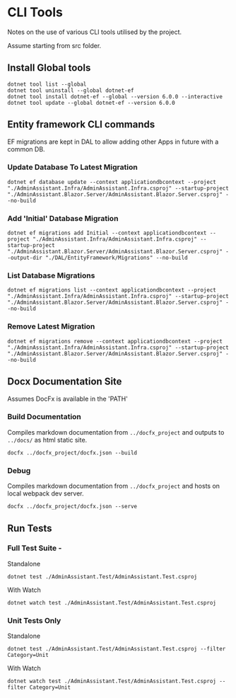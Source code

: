 # CLI Tools

Notes on the use of various CLI tools utilised by the project.

Assume starting from src folder.

## Install Global tools

``` dos
dotnet tool list --global
dotnet tool uninstall --global dotnet-ef
dotnet tool install dotnet-ef --global --version 6.0.0 --interactive
dotnet tool update --global dotnet-ef --version 6.0.0 
```

## Entity framework CLI commands

EF migrations are kept in DAL to allow adding other Apps in future with a common DB.

### Update Database To Latest Migration

``` dos
dotnet ef database update --context applicationdbcontext --project "./AdminAssistant.Infra/AdminAssistant.Infra.csproj" --startup-project "./AdminAssistant.Blazor.Server/AdminAssistant.Blazor.Server.csproj" --no-build
```
### Add 'Initial' Database Migration 

``` dos
dotnet ef migrations add Initial --context applicationdbcontext --project "./AdminAssistant.Infra/AdminAssistant.Infra.csproj" --startup-project "./AdminAssistant.Blazor.Server/AdminAssistant.Blazor.Server.csproj" --output-dir "./DAL/EntityFramework/Migrations" --no-build
```

### List Database Migrations

``` dos
dotnet ef migrations list --context applicationdbcontext --project "./AdminAssistant.Infra/AdminAssistant.Infra.csproj" --startup-project "./AdminAssistant.Blazor.Server/AdminAssistant.Blazor.Server.csproj" --no-build
```

### Remove Latest Migration

``` dos
dotnet ef migrations remove --context applicationdbcontext --project "./AdminAssistant.Infra/AdminAssistant.Infra.csproj" --startup-project "./AdminAssistant.Blazor.Server/AdminAssistant.Blazor.Server.csproj" --no-build
```

## Docx Documentation Site 

Assumes DocFx is available in the 'PATH'

### Build Documentation

Compiles markdown documentation from `../docfx_project` and outputs to `../docs/` as html static site.

``` dos
docfx ../docfx_project/docfx.json --build
```

### Debug

Compiles markdown documentation from `../docfx_project` and hosts on local webpack dev server. 

``` dos
docfx ../docfx_project/docfx.json --serve
```

## Run Tests

### Full Test Suite - 

Standalone

``` dos
dotnet test ./AdminAssistant.Test/AdminAssistant.Test.csproj
```

With Watch

``` dos
dotnet watch test ./AdminAssistant.Test/AdminAssistant.Test.csproj
```

### Unit Tests Only

Standalone

``` dos
dotnet test ./AdminAssistant.Test/AdminAssistant.Test.csproj --filter Category=Unit 
```

With Watch

``` dos
dotnet watch test ./AdminAssistant.Test/AdminAssistant.Test.csproj --filter Category=Unit 
```
